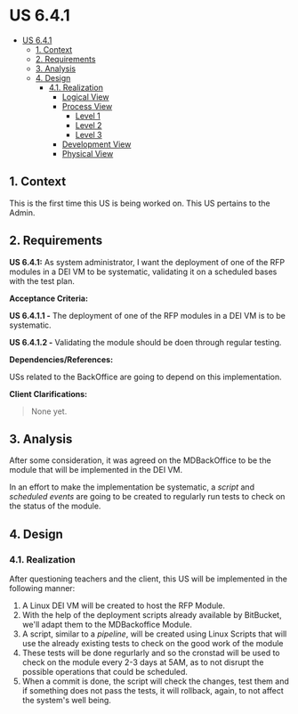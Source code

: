 # US 6.4.1

<!-- TOC -->
- [US 6.4.1](#us-641)
  - [1. Context](#1-context)
  - [2. Requirements](#2-requirements)
  - [3. Analysis](#3-analysis)
  - [4. Design](#4-design)
    - [4.1. Realization](#41-realization)
      - [Logical View](#logical-view)
      - [Process View](#process-view)
        - [Level 1](#level-1)
        - [Level 2](#level-2)
        - [Level 3](#level-3)
      - [Development View](#development-view)
      - [Physical View](#physical-view)
<!-- TOC -->

## 1. Context

This is the first time this US is being worked on.
This US pertains to the Admin.

## 2. Requirements

**US 6.4.1:** As system administrator, I want the deployment of one of the RFP modules in a DEI VM to be systematic, validating it on a scheduled bases with the test plan.

**Acceptance Criteria:**

**US 6.4.1.1 -** The deployment of one of the RFP modules in a DEI VM is to be systematic. 

**US 6.4.1.2 -** Validating the module should be doen through regular testing.

**Dependencies/References:**

USs related to the BackOffice are going to depend on this implementation. 

**Client Clarifications:**

> None yet.

## 3. Analysis

After some consideration, it was agreed on the MDBackOffice to be the module that will be implemented in the DEI VM. 

In an effort to make the implementation be systematic, a *script* and *scheduled events* are going to be created to regularly run tests to check on the status of the module.

## 4. Design

### 4.1. Realization

After questioning teachers and the client, this US will be implemented in the following manner:

1. A Linux DEI VM will be created to host the RFP Module.
2. With the help of the deployment scripts already available by BitBucket, we'll adapt them to the MDBackoffice Module.
3. A script, similar to a *pipeline*, will be created using Linux Scripts that will use the already existing tests to check on the good work of the module
4. These tests will be done regurlarly and so the cronstad will be used to check on the module every 2-3 days at 5AM, as to not disrupt the possible operations that could be scheduled.
5. When a commit is done, the script will check the changes, test them and if something does not pass the tests, it will rollback, again, to not affect the system's well being.
